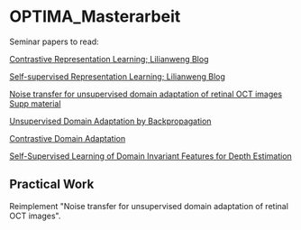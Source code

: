 # OPTIMA_Masterarbeit

Seminar papers to read:

[Contrastive Representation Learning; Lilianweng Blog](https://lilianweng.github.io/posts/2021-05-31-contrastive/)

[Self-supervised Representation Learning; Lilianweng Blog](https://lilianweng.github.io/posts/2019-11-10-self-supervised/)

[Noise transfer for unsupervised domain adaptation of retinal OCT images](https://arxiv.org/pdf/2209.08097.pdf)
[Supp material](https://static-content.springer.com/esm/chp%3A10.1007%2F978-3-031-16434-7_67/MediaObjects/539243_1_En_67_MOESM1_ESM.pdf)

[Unsupervised Domain Adaptation by Backpropagation](https://proceedings.mlr.press/v37/ganin15.pdf)

[Contrastive Domain Adaptation](https://arxiv.org/pdf/2103.15566.pdf)

[Self-Supervised Learning of Domain Invariant Features for Depth Estimation](https://openaccess.thecvf.com/content/WACV2022/papers/Akada_Self-Supervised_Learning_of_Domain_Invariant_Features_for_Depth_Estimation_WACV_2022_paper.pdf)


## Practical Work

Reimplement "Noise transfer for unsupervised domain adaptation of retinal OCT images". 
